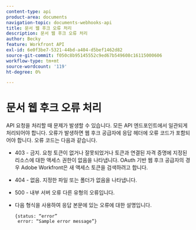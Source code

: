 ```yaml
---
content-type: api
product-area: documents
navigation-topic: documents-webhooks-api
title: 문서 웹 후크 오류 처리
description: 문서 웹 후크 오류 처리
author: Becky
feature: Workfront API
exl-id: 6e0f3be7-5321-44bd-a404-d5bef1462d82
source-git-commit: f050c8b95145552c9ed67b549608c16115000606
workflow-type: tm+mt
source-wordcount: '119'
ht-degree: 0%

---
```


# 문서 웹 후크 오류 처리

API 요청을 처리할 때 문제가 발생할 수 있습니다. 모든 API 엔드포인트에서 일관되게 처리되어야 합니다. 오류가 발생하면 웹 후크 공급자에 응답 헤더에 오류 코드가 포함되어야 합니다. 오류 코드는 다음과 같습니다.

* 403 - 금지. 요청 토큰이 없거나 잘못되었거나 토큰과 연결된 자격 증명에 지정된 리소스에 대한 액세스 권한이 없음을 나타냅니다. OAuth 기반 웹 후크 공급자의 경우 Adobe Workfront은 새 액세스 토큰을 검색하려고 합니다.

* 404 - 없음. 지정한 파일 또는 폴더가 없음을 나타냅니다.

* 500 - 내부 서버 오류 다른 유형의 오류입니다.

* 다음 형식을 사용하여 응답 본문에 있는 오류에 대한 설명입니다.

   ```
   {status: “error”
    error: “Sample error message”}
   ```
